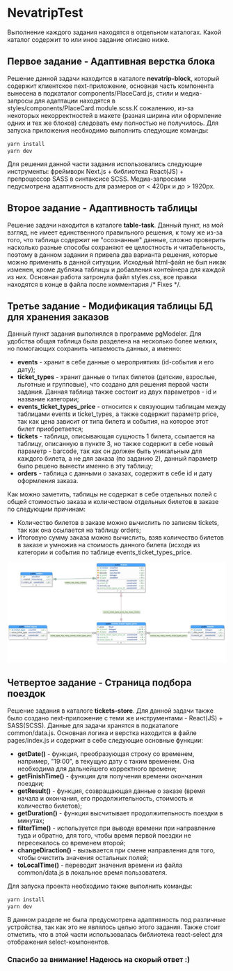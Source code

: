 # NevatripTest
Выполнение каждого задания находятся в отдельном каталогах. Какой каталог содержит то или иное задание описано ниже.

## Первое задание - Адаптивная верстка блока
Решение данной задачи находится в каталоге **nevatrip-block**, который содержит клиентское next-приложение, основная часть компонента вынесена в подкаталог components/PlaceCard.js, стили и медиа-запросы для адаптации находятся в styles/components/PlaceCard.module.scss.К сожалению, из-за некоторых некорректностей в макете (разная ширина или оформление одних и тех же блоков) следовать ему полностью не получилось.
Для запуска приложения необходимо выполнить следующие команды:
```
yarn install
yarn dev
```
Для решения данной части задания использовались следующие инструменты: фреймворк Next.js + библиотека React(JS) + препроцессор SASS в синтаксисе SCSS. Медиа-запросами педусмотрена адаптивность для размеров от < 420px и до > 1920px.

## Второе задание - Адаптивность таблицы
Решение задачи находится в каталоге **table-task**.
Данный пункт, на мой взгляд, не имеет единственного правильного решения, к тому же из-за того, что таблица содержит не "осознанные" данные, сложно проверить насколько разные способы сохраняют ее целостность и читабельность, поэтому в данном задании я привела два варианта решения, которые можно применить в данной ситуации. Исходный html-файл не был никак изменен, кроме дубляжа таблицы и добавления контейнера для каждой из них. Основная работа затронула файл styles.css, все правки находятся в конце в файла после комментария /* Fixes */.

## Третье задание - Модификация таблицы БД для хранения заказов
Данный пункт задания выполнялся в программе pgModeler. Для удобства общая таблица была разделена на несколько более мелких, но помогающих сохранить читаемость данных, а именно:
- **events** - хранит в себе данные о мероприятиях (id-события и его дату);
- **ticket_types** - хранит данные о типах билетов (детские, взрослые, льготные и групповые), что создано для решения первой части задания. Данная таблица также состоит из двух параметров - id и название категории;
- **events_ticket_types_price** - относится к связующим таблицам между таблицами events и ticket_types, а также содержит параметр price, так как цена зависит от типа билета и события, на которое этот билет приобретается;
- **tickets** - таблица, описывающая сущность 1 билета, ссылается на таблицу, описанную в пункте 3, но также содержит в себе новый параметр - barcode, так как он должен быть уникальным для каждого билета, а не для заказа (по заданию 2), данный параметр было решено вынести именно в эту таблицу;
- **orders** - таблица с данными о заказах, содержит в себе id и дату оформления заказа.

Как можно заметить, таблицы не содержат в себе отдельных полей с общей стоимостью заказа и количеством отдельных билетов в заказе по следующим причинам:
- Количество билетов в заказе можно вычислить по записям tickets, так как она ссылается на таблицу orders;
- Итоговую сумму заказа можно вычислить, взяв количество билетов в заказе и умножив на стоимость данного билета (исходя из категории и события по таблице events_ticket_types_price.

![This is an schema](/orders-table/db.jpg)

## Четвертое задание - Страница подбора поездок
Решение задания в каталоге **tickets-store**.
Для данной задачи также было создано next-приложение с теми же инструментами - React(JS) + SASS(SCSS).
Данные для задачи хранятся в подкаталоге common/data.js.
Основная логика и верстка находится в файле pages/index.js и содержит в себе следующие основные функции:
- **getDate()** - функция, преобразующая строку со временем, например, "19:00", в текущую дату с таким временем. Она необходима для дальнейшего корректного времени;
- **getFinishTime()** - функция для получения времени окончания поездки;
- **getResult()** - функция, созвращающая данные о заказе (время начала и окончания, его продолжительность, стоимость и количество билетов);
- **getDuration()** - функция высчитывает продолжительность поездки в минутах;
- **filterTime()** - используется при выводе времени при направление туда и обратно, для того, чтобы время первой поездки не пересекалось со временем второй;
- **changeDiraction()** - вызывается при смене направления для того, чтобы очистить значения остальных полей;
- **toLocalTime()** - переводит значения времени из файла common/data.js в локальное время пользователя.

Для запуска проекта необходимо также выполнить команды:
```
yarn install
yarn dev
```
В данном разделе не была предусмотрена адаптивность под различные устройства, так как это не являлось целью этого задания.
Также стоит отметить, что в этой части использовалась библиотека react-select для отображения select-компонентов.
### Спасибо за внимание! Надеюсь на скорый ответ :)
